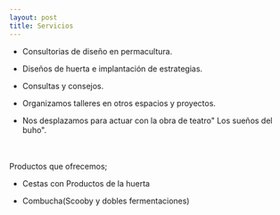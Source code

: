 ```yaml
---
layout: post
title: Servicios
---
```


- Consultorias de diseño en permacultura.  

- Diseños de huerta e implantación de estrategias.  

- Consultas y consejos.  

- Organizamos talleres en otros espacios y proyectos.  

- Nos desplazamos para actuar con la obra de teatro" Los sueños del buho".  
 <br> <br>

Productos que ofrecemos;  

- Cestas con Productos de la huerta  

- Combucha(Scooby y dobles fermentaciones)

